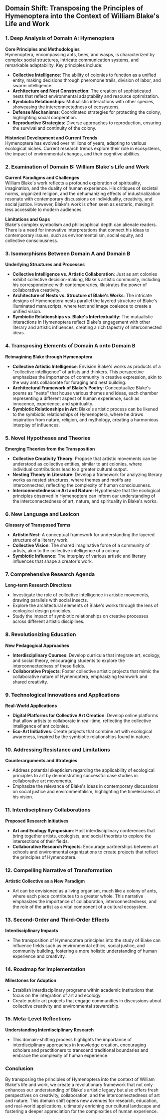 ## Domain Shift: Transposing the Principles of Hymenoptera into the Context of William Blake's Life and Work

### 1. Deep Analysis of Domain A: Hymenoptera

**Core Principles and Methodologies**  
Hymenoptera, encompassing ants, bees, and wasps, is characterized by complex social structures, intricate communication systems, and remarkable adaptability. Key principles include:

- **Collective Intelligence**: The ability of colonies to function as a unified entity, making decisions through pheromone trails, division of labor, and swarm intelligence.
- **Architecture and Nest Construction**: The creation of sophisticated nests that reflect environmental adaptability and resource optimization.
- **Symbiotic Relationships**: Mutualistic interactions with other species, showcasing the interconnectedness of ecosystems.
- **Defense Mechanisms**: Coordinated strategies for protecting the colony, highlighting social cooperation.
- **Reproductive Strategies**: Diverse approaches to reproduction, ensuring the survival and continuity of the colony.

**Historical Development and Current Trends**  
Hymenoptera has evolved over millions of years, adapting to various ecological niches. Current research trends explore their role in ecosystems, the impact of environmental changes, and their cognitive abilities.

### 2. Examination of Domain B: William Blake's Life and Work

**Current Paradigms and Challenges**  
William Blake's work reflects a profound exploration of spirituality, imagination, and the duality of human experience. His critiques of societal norms, organized religion, and the dehumanizing effects of industrialization resonate with contemporary discussions on individuality, creativity, and social justice. However, Blake's work is often seen as esoteric, making it less accessible to modern audiences.

**Limitations and Gaps**  
Blake's complex symbolism and philosophical depth can alienate readers. There is a need for innovative interpretations that connect his ideas to contemporary issues, such as environmentalism, social equity, and collective consciousness.

### 3. Isomorphisms Between Domain A and Domain B

**Underlying Structures and Processes**  
- **Collective Intelligence vs. Artistic Collaboration**: Just as ant colonies exhibit collective decision-making, Blake's artistic community, including his correspondence with contemporaries, illustrates the power of collaborative creativity.
- **Architecture of Nests vs. Structure of Blake's Works**: The intricate designs of Hymenoptera nests parallel the layered structure of Blake's illuminated manuscripts, where text and image coalesce to create a unified vision.
- **Symbiotic Relationships vs. Blake's Intertextuality**: The mutualistic interactions in Hymenoptera reflect Blake's engagement with other literary and artistic influences, creating a rich tapestry of interconnected ideas.

### 4. Transposing Elements of Domain A onto Domain B

**Reimagining Blake through Hymenoptera**  
- **Collective Artistic Intelligence**: Envision Blake's works as products of a "collective intelligence" of artists and thinkers. This perspective emphasizes the importance of community in creative expression, akin to the way ants collaborate for foraging and nest building.
- **Architectural Framework of Blake's Poetry**: Conceptualize Blake's poems as "nests" that house various themes and ideas, each chamber representing a different aspect of human experience, such as innocence, experience, and spirituality.
- **Symbiotic Relationships in Art**: Blake's artistic process can be likened to the symbiotic relationships of Hymenoptera, where he draws inspiration from nature, religion, and mythology, creating a harmonious interplay of influences.

### 5. Novel Hypotheses and Theories

**Emerging Theories from the Transposition**  
- **Collective Creativity Theory**: Propose that artistic movements can be understood as collective entities, similar to ant colonies, where individual contributions lead to a greater cultural output.
- **Nesting Theory in Literature**: Develop a framework for analyzing literary works as nested structures, where themes and motifs are interconnected, reflecting the complexity of human consciousness.
- **Interconnectedness in Art and Nature**: Hypothesize that the ecological principles observed in Hymenoptera can inform our understanding of the interconnectedness of art, nature, and spirituality in Blake's works.

### 6. New Language and Lexicon

**Glossary of Transposed Terms**  
- **Artistic Nest**: A conceptual framework for understanding the layered structure of a literary work.
- **Collective Vision**: The shared imaginative force of a community of artists, akin to the collective intelligence of a colony.
- **Symbiotic Influence**: The interplay of various artistic and literary influences that shape a creator's work.

### 7. Comprehensive Research Agenda

**Long-term Research Directions**  
- Investigate the role of collective intelligence in artistic movements, drawing parallels with social insects.
- Explore the architectural elements of Blake's works through the lens of ecological design principles.
- Study the impact of symbiotic relationships on creative processes across different artistic disciplines.

### 8. Revolutionizing Education

**New Pedagogical Approaches**  
- **Interdisciplinary Courses**: Develop curricula that integrate art, ecology, and social theory, encouraging students to explore the interconnectedness of these fields.
- **Collaborative Projects**: Foster collective artistic projects that mimic the collaborative nature of Hymenoptera, emphasizing teamwork and shared creativity.

### 9. Technological Innovations and Applications

**Real-World Applications**  
- **Digital Platforms for Collective Art Creation**: Develop online platforms that allow artists to collaborate in real-time, reflecting the collective intelligence of ant colonies.
- **Eco-Art Initiatives**: Create projects that combine art with ecological awareness, inspired by the symbiotic relationships found in nature.

### 10. Addressing Resistance and Limitations

**Counterarguments and Strategies**  
- Address potential skepticism regarding the applicability of ecological principles to art by demonstrating successful case studies in collaborative art movements.
- Emphasize the relevance of Blake's ideas in contemporary discussions on social justice and environmentalism, highlighting the timelessness of his vision.

### 11. Interdisciplinary Collaborations

**Proposed Research Initiatives**  
- **Art and Ecology Symposium**: Host interdisciplinary conferences that bring together artists, ecologists, and social theorists to explore the intersections of their fields.
- **Collaborative Research Projects**: Encourage partnerships between art schools and environmental organizations to create projects that reflect the principles of Hymenoptera.

### 12. Compelling Narrative of Transformation

**Artistic Collective as a New Paradigm**  
- Art can be envisioned as a living organism, much like a colony of ants, where each piece contributes to a greater whole. This narrative emphasizes the importance of collaboration, interconnectedness, and the role of the artist as a vital component of a cultural ecosystem.

### 13. Second-Order and Third-Order Effects

**Interdisciplinary Impacts**  
- The transposition of Hymenoptera principles into the study of Blake can influence fields such as environmental ethics, social justice, and community building, fostering a more holistic understanding of human experience and creativity.

### 14. Roadmap for Implementation

**Milestones for Adoption**  
- Establish interdisciplinary programs within academic institutions that focus on the integration of art and ecology.
- Create public art projects that engage communities in discussions about collective creativity and environmental stewardship.

### 15. Meta-Level Reflections

**Understanding Interdisciplinary Research**  
- This domain-shifting process highlights the importance of interdisciplinary approaches in knowledge creation, encouraging scholars and practitioners to transcend traditional boundaries and embrace the complexity of human experience.

### Conclusion

By transposing the principles of Hymenoptera into the context of William Blake's life and work, we create a revolutionary framework that not only enhances our understanding of Blake's artistic legacy but also offers fresh perspectives on creativity, collaboration, and the interconnectedness of art and nature. This domain shift opens new avenues for research, education, and real-world applications, ultimately enriching our cultural landscape and fostering a deeper appreciation for the complexities of human experience.